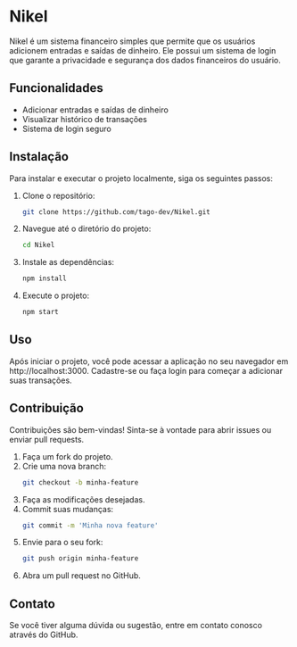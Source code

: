 # Nikel

Nikel é um sistema financeiro simples que permite que os usuários adicionem entradas e saídas de dinheiro. Ele possui um sistema de login que garante a privacidade e segurança dos dados financeiros do usuário.

## Funcionalidades

- Adicionar entradas e saídas de dinheiro
- Visualizar histórico de transações
- Sistema de login seguro

## Instalação

Para instalar e executar o projeto localmente, siga os seguintes passos:

1. Clone o repositório:
   ```bash
   git clone https://github.com/tago-dev/Nikel.git
   ```
2. Navegue até o diretório do projeto:

   ```bash
   cd Nikel
   ```

3. Instale as dependências:
   ```bash
   npm install
   ```

5. Execute o projeto:
   ```bash
   npm start
   ```

## Uso
Após iniciar o projeto, você pode acessar a aplicação no seu navegador em http://localhost:3000. Cadastre-se ou faça login para começar a adicionar suas transações.

## Contribuição
Contribuições são bem-vindas! Sinta-se à vontade para abrir issues ou enviar pull requests.

1. Faça um fork do projeto.
2. Crie uma nova branch:
   ```bash
   git checkout -b minha-feature
   ```
3. Faça as modificações desejadas.
4. Commit suas mudanças:
   ```bash
   git commit -m 'Minha nova feature'
   ```
5. Envie para o seu fork:
   ```bash
   git push origin minha-feature
   ```
6. Abra um pull request no GitHub.

## Contato
Se você tiver alguma dúvida ou sugestão, entre em contato conosco através do GitHub.

